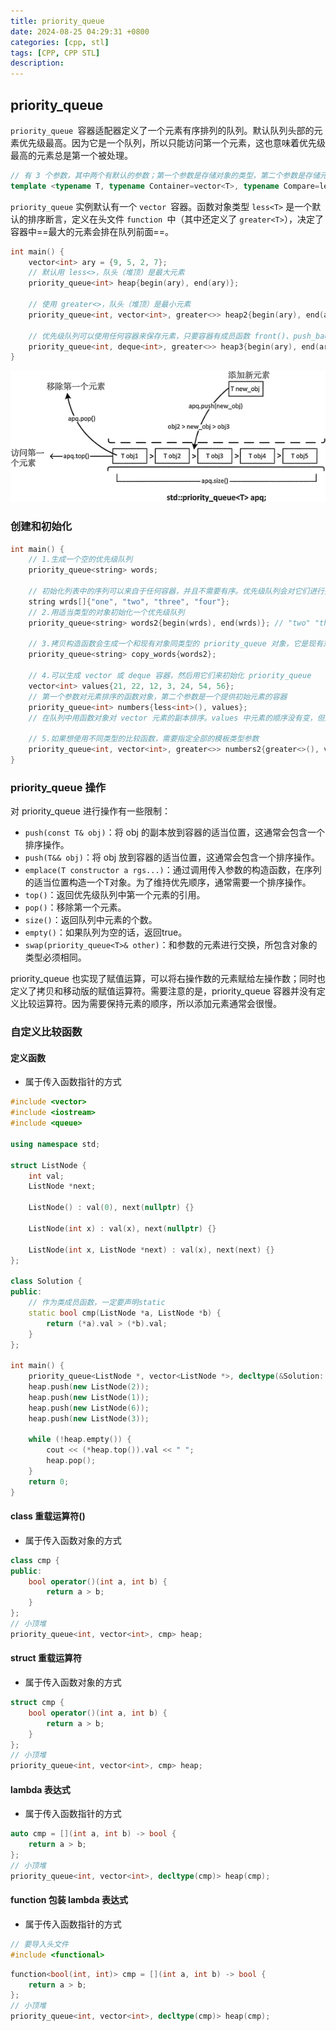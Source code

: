 ```yaml
---
title: priority_queue
date: 2024-08-25 04:29:31 +0800
categories: [cpp, stl]
tags: [CPP, CPP STL]
description: 
---
```

## priority_queue

`priority_queue `容器适配器定义了一个元素有序排列的队列。默认队列头部的元素优先级最高。因为它是一个队列，所以只能访问第一个元素，这也意味着优先级最高的元素总是第一个被处理。

```c++
// 有 3 个参数，其中两个有默认的参数；第一个参数是存储对象的类型，第二个参数是存储元素的底层容器，第三个参数是函数对象，它定义了一个用来决定元素顺序的断言。
template <typename T, typename Container=vector<T>, typename Compare=less<T>> class priority_queue
```

`priority_queue` 实例默认有一个 `vector `容器。函数对象类型 `less<T>` 是一个默认的排序断言，定义在头文件 `function `中（其中还定义了 `greater<T>`），决定了容器中==最大的元素会排在队列前面==。

```c++
int main() {
    vector<int> ary = {9, 5, 2, 7};
    // 默认用 less<>，队头（堆顶）是最大元素
    priority_queue<int> heap{begin(ary), end(ary)};

    // 使用 greater<>，队头（堆顶）是最小元素
    priority_queue<int, vector<int>, greater<>> heap2{begin(ary), end(ary)};

    // 优先级队列可以使用任何容器来保存元素，只要容器有成员函数 front()、push_back()、pop_back()、size()、empty()。这显然包含了 deque 容器
    priority_queue<int, deque<int>, greater<>> heap3{begin(ary), end(ary)};
}
```

![img](/assets/media/pictures/cpp/priority_queue.assets/2-1P913134031947.jpg)

### 创建和初始化

```c++
int main() {
    // 1.生成一个空的优先级队列
    priority_queue<string> words;

    // 初始化列表中的序列可以来自于任何容器，并且不需要有序。优先级队列会对它们进行排序
    string wrds[]{"one", "two", "three", "four"};
    // 2.用适当类型的对象初始化一个优先级队列
    priority_queue<string> words2{begin(wrds), end(wrds)}; // "two" "three" "one" "four"

    // 3.拷贝构造函数会生成一个和现有对象同类型的 priority_queue 对象，它是现有对象的一个副本
    priority_queue<string> copy_words{words2};

    // 4.可以生成 vector 或 deque 容器，然后用它们来初始化 priority_queue
    vector<int> values{21, 22, 12, 3, 24, 54, 56};
    // 第一个参数对元素排序的函数对象，第二个参数是一个提供初始元素的容器
    priority_queue<int> numbers{less<int>(), values};
	// 在队列中用函数对象对 vector 元素的副本排序。values 中元素的顺序没有变，但是优先级队列中的元素顺序会改变。优先级队列中用来保存元素的容器是私有的，因此只能通过调用 priority_queue 对象的成员函数来对容器进行操作。

    // 5.如果想使用不同类型的比较函数，需要指定全部的模板类型参数
    priority_queue<int, vector<int>, greater<>> numbers2{greater<>(), values};
}
```

### priority_queue 操作

对 priority_queue 进行操作有一些限制：

- `push(const T& obj)`：将 obj 的副本放到容器的适当位置，这通常会包含一个排序操作。
- `push(T&& obj)`：将 obj 放到容器的适当位置，这通常会包含一个排序操作。
- `emplace(T constructor a rgs...)`：通过调用传入参数的构造函数，在序列的适当位置构造一个T对象。为了维持优先顺序，通常需要一个排序操作。
- `top()`：返回优先级队列中第一个元素的引用。
- `pop()`：移除第一个元素。
- `size()`：返回队列中元素的个数。
- `empty()`：如果队列为空的话，返回true。
- `swap(priority_queue<T>& other)`：和参数的元素进行交换，所包含对象的类型必须相同。

priority_queue 也实现了赋值运算，可以将右操作数的元素赋给左操作数；同时也定义了拷贝和移动版的赋值运算符。需要注意的是，priority_queue 容器并没有定义比较运算符。因为需要保持元素的顺序，所以添加元素通常会很慢。

### 自定义比较函数

#### 定义函数

- 属于传入函数指针的方式

```c++
#include <vector>
#include <iostream>
#include <queue>

using namespace std;

struct ListNode {
    int val;
    ListNode *next;

    ListNode() : val(0), next(nullptr) {}

    ListNode(int x) : val(x), next(nullptr) {}

    ListNode(int x, ListNode *next) : val(x), next(next) {}
};

class Solution {
public:
    // 作为类成员函数，一定要声明static
    static bool cmp(ListNode *a, ListNode *b) {
        return (*a).val > (*b).val;
    }
};

int main() {
    priority_queue<ListNode *, vector<ListNode *>, decltype(&Solution::cmp)> heap(Solution::cmp);
    heap.push(new ListNode(2));
    heap.push(new ListNode(1));
    heap.push(new ListNode(6));
    heap.push(new ListNode(3));

    while (!heap.empty()) {
        cout << (*heap.top()).val << " ";
        heap.pop();
    }
    return 0;
}
```

#### class 重载运算符()

- 属于传入函数对象的方式

```c++
class cmp {
public:
    bool operator()(int a, int b) {
        return a > b;
    }
};
// 小顶堆
priority_queue<int, vector<int>, cmp> heap;
```

#### struct 重载运算符

- 属于传入函数对象的方式

```c++
struct cmp {
    bool operator()(int a, int b) {
        return a > b;
    }
};
// 小顶堆
priority_queue<int, vector<int>, cmp> heap;
```

#### lambda 表达式

- 属于传入函数指针的方式

```c++
auto cmp = [](int a, int b) -> bool {
    return a > b;
};
// 小顶堆
priority_queue<int, vector<int>, decltype(cmp)> heap(cmp);
```

#### function 包装 lambda 表达式

- 属于传入函数指针的方式

```c++
// 要导入头文件
#include <functional>
```

```c++
function<bool(int, int)> cmp = [](int a, int b) -> bool {
    return a > b;
};
// 小顶堆
priority_queue<int, vector<int>, decltype(cmp)> heap(cmp);
```
